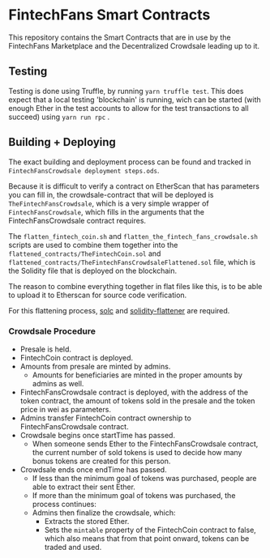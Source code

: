 # FintechFans Smart Contracts

This repository contains the Smart Contracts that are in use by the FintechFans Marketplace and the Decentralized Crowdsale leading up to it.

## Testing

Testing is done using Truffle, by running `yarn truffle test`. This does expect that a local testing  'blockchain' is running, wich can be started (with enough Ether in the test accounts to allow for the test transactions to all succeed) using `yarn run rpc` .

## Building + Deploying

The exact building and deployment process can be found and tracked in `FintechFansCrowdsale deployment steps.ods`.

Because it is difficult to verify a contract on EtherScan that has parameters you can fill in, the crowdsale-contract that will be deployed is `TheFintechFansCrowdsale`, which is a very simple wrapper of `FintechFansCrowdsale`, which fills in the arguments that the FintechFansCrowdsale contract requires.

The `flatten_fintech_coin.sh` and `flatten_the_fintech_fans_crowdsale.sh` scripts are used to combine them together into the `flattened_contracts/TheFintechCoin.sol` and `flattened_contracts/TheFintechFansCrowdsaleFlattened.sol` file, which is the Solidity file that is deployed on the blockchain.

The reason to combine everything together in flat files like this, is to be able to upload it to Etherscan for source code verification.

For this flattening process, [solc](https://solidity.readthedocs.io/en/develop/installing-solidity.html#binary-packages) and [solidity-flattener](https://github.com/BlockCatIO/solidity-flattener) are required.


### Crowdsale Procedure

- Presale is held.
- FintechCoin contract is deployed.
- Amounts from presale are minted by admins.
  - Amounts for beneficiaries are minted in the proper amounts by admins as well.
- FintechFansCrowdsale contract is deployed, with the address of the token contract, the amount of tokens sold in the presale and the token price in wei as parameters.
- Admins transfer FintechCoin contract ownership to FintechFansCrowdsale contract.
- Crowdsale begins once startTime has passed.
  - When someone sends Ether to the FintechFansCrowdsale contract, the current number of sold tokens is used to decide how many bonus tokens are created for this person.
- Crowdsale ends once endTime has passed.
  - If less than the minimum goal of tokens was purchased, people are able to extract their sent Ether.
  - If more than the minimum goal of tokens was purchased, the process continues:
  - Admins then finalize the crowdsale, which: 
    - Extracts the stored Ether.
    - Sets the `mintable` property of the FintechCoin contract to false, which also means that from that point onward, tokens can be traded and used.
